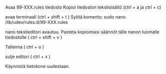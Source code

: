 Avaa 99-XXX.rules tiedosto 
Kopioi tiedoston tekstisisältö (ctrl + a ja ctrl + c)

avaa terminaali (ctrl + shift + t )
Syötä komento: 
	sudo nano /lib/udev/rules.d/99-XXX.rules


nano tekstieditori avautuu. Pasteta kopioimasi säännöt tälle nanon luomalle tiedostolle ( ctrl + shift + v )

Tallenna ( ctrl + o )

sulje editori ( ctrl + x )

Käynnistä tietokone uudestaan.
